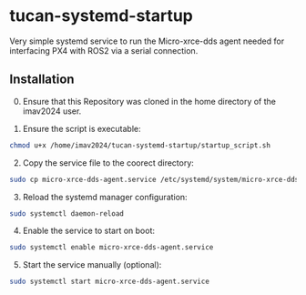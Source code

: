 # tucan-systemd-startup
Very simple systemd service to run the Micro-xrce-dds agent needed for interfacing PX4 with ROS2 via a serial connection.

## Installation

0. Ensure that this Repository was cloned in the home directory of the imav2024 user.

1. Ensure the script is executable:
```sh
chmod u+x /home/imav2024/tucan-systemd-startup/startup_script.sh
```

2. Copy the service file to the coorect directory:
```sh
sudo cp micro-xrce-dds-agent.service /etc/systemd/system/micro-xrce-dds-agent.service
```

3. Reload the systemd manager configuration:
```sh
sudo systemctl daemon-reload
```


4. Enable the service to start on boot:
```sh
sudo systemctl enable micro-xrce-dds-agent.service
```


5. Start the service manually (optional):
```sh
sudo systemctl start micro-xrce-dds-agent.service
```

